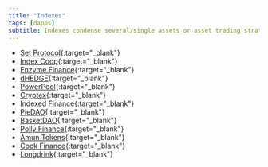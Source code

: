 ```yaml
---
title: "Indexes"
tags: [dapps]
subtitle: Indexes condense several/single assets or asset trading strategies into one.
---
```


- [Set Protocol](https://www.tokensets.com/){:target="_blank"}
- [Index Coop](https://www.indexcoop.com/){:target="_blank"}
- [Enzyme Finance](https://enzyme.finance/){:target="_blank"}
- [dHEDGE](https://www.dhedge.org/){:target="_blank"}
- [PowerPool](https://powerpool.finance/){:target="_blank"}
- [Cryptex](https://cryptex.finance/){:target="_blank"}
- [Indexed Finance](https://indexed.finance/){:target="_blank"}
- [PieDAO](https://www.piedao.org/){:target="_blank"}
- [BasketDAO](https://basketdao.org/){:target="_blank"}
- [Polly Finance](https://www.pollyfinance.com/){:target="_blank"}
- [Amun Tokens](https://tokens.amun.com){:target="_blank"}
- [Cook Finance](https://www.cook.finance){:target="_blank"}
- [Longdrink](https://longdrink.finance){:target="_blank"}
